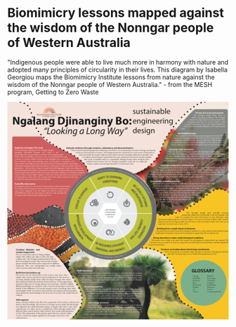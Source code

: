 # Biomimicry lessons mapped against the wisdom of the Nonngar people of Western Australia


"Indigenous people were able to live much more in harmony with nature and adopted many principles of circularity in their lives. This diagram by Isabella Georgiou maps the Biomimicry Institute lessons from nature against the wisdom of the Nonngar people of Western Australia." - from the MESH program, Getting to Zero Waste

![](media/Indigenousbiomimicry.png)